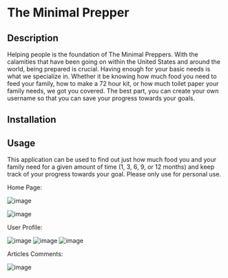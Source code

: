 # The Minimal Prepper


## Description
Helping people is the foundation of The Minimal Preppers. With the calamities that have been going on within the United States and around the world, being prepared is crucial. Having enough for your basic needs is what we specialize in.  Whether it be knowing how much food you need to feed your family, how to make a 72 hour kit, or how much toilet paper your family needs, we got you covered. The best part, you can create your own username so that you can save your progress towards your goals. 

## Installation


## Usage 
This application can be used to find out just how much food you and your family need for a given amount of time (1, 3, 6, 9, or 12 months) and keep track of your progress towards your goal. Please only use for personal use. 

Home Page:

![image](https://user-images.githubusercontent.com/72768805/110228217-9d1ff200-7ebc-11eb-872a-b98c73bf56ec.png)

![image](https://user-images.githubusercontent.com/72768805/110228237-c6408280-7ebc-11eb-910e-179973e026ff.png)

User Profile: 

![image](https://user-images.githubusercontent.com/72768805/110228268-00aa1f80-7ebd-11eb-8cb6-be1fa43f0af9.png)
![image](https://user-images.githubusercontent.com/72768805/110228328-81691b80-7ebd-11eb-843b-747ddf2fc06d.png)
![image](https://user-images.githubusercontent.com/72768805/110228392-f0df0b00-7ebd-11eb-8860-f58e85cbd901.png)

Articles Comments: 

![image](https://user-images.githubusercontent.com/72768805/110271905-28b18580-7f86-11eb-9685-8c96b94a024a.png)

<!-- [Click to view walk through video]( ) -->

